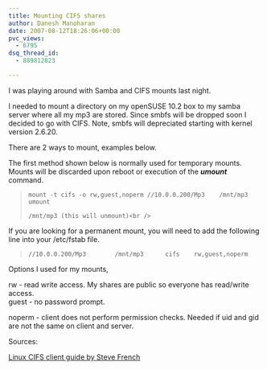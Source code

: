 ```yaml
---
title: Mounting CIFS shares
author: Danesh Manoharan
date: 2007-08-12T18:26:06+00:00
pvc_views:
  - 6795
dsq_thread_id:
  - 889812823

---
```

I was playing around with Samba and CIFS mounts last night.

I needed to mount a directory on my openSUSE 10.2 box to my samba server where all my mp3 are stored. Since smbfs will be dropped soon I decided to go with CIFS. Note, smbfs will depreciated starting with kernel version 2.6.20.

There are 2 ways to mount, examples below.

The first method shown below is normally used for temporary mounts. Mounts will be discarded upon reboot or execution of the _**umount**_ command.

> `mount -t cifs -o rw,guest,noperm //10.0.0.200/Mp3    /mnt/mp3 umount` 
> 
> `/mnt/mp3 (this will unmount)<br />
` 

If you are looking for a permanent mount, you will need to add the following line into your /etc/fstab file.

> `//10.0.0.200/Mp3        /mnt/mp3      cifs    rw,guest,noperm`

Options I used for my mounts,

rw - read write access. My shares are public so everyone has read/write access.  
guest - no password prompt.

noperm - client does not perform permission checks. Needed if uid and gid are not the same on client and server.

Sources:

[Linux CIFS client guide by Steve French][1]

 [1]: http://pserver.samba.org/samba/ftp/cifs-cvs/linux-cifs-client-guide.pdf